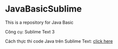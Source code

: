 # JavaBasicSublime
This is a repository for Java Basic

Công cụ: Sublime Text 3

Cách thực thi code Java trên Sublime Text: [click here](http://vegetaz.github.io)
